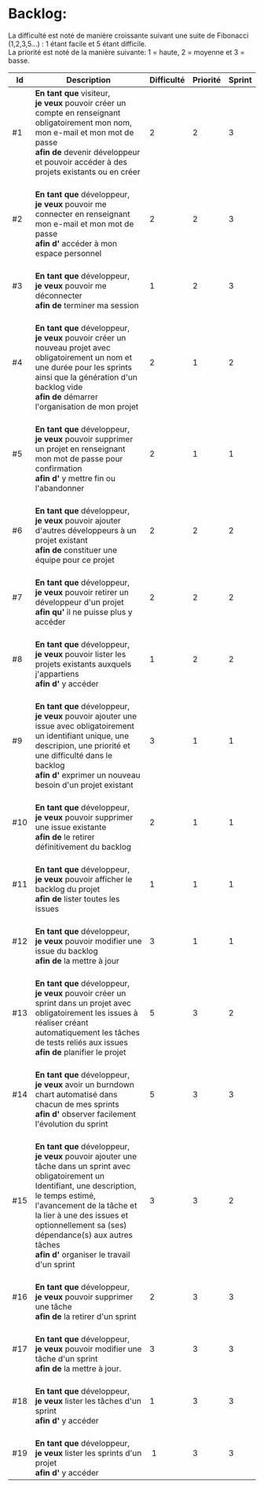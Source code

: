 ﻿# Backlog:
La difficulté est noté de manière croissante suivant une suite de Fibonacci (1,2,3,5...) : 1 étant facile et 5 étant difficile. </br>
La priorité est noté de la manière suivante: 1 = haute, 2 = moyenne et 3 = basse.

| Id  | Description | Difficulté | Priorité | Sprint |
| --- | ----------- | -------- | ----------- | ----------- |
| #1 | **En tant que** visiteur, </br>**je veux** pouvoir créer un compte en renseignant obligatoirement mon nom, mon e-mail et mon mot de passe </br>**afin de** devenir développeur et pouvoir accéder à des projets existants ou en créer | 2 | 2 | 3 |
| #2 | </br>**En tant que** développeur, </br>**je veux** pouvoir me connecter en renseignant mon e-mail et mon mot de passe </br>**afin d'** accéder à mon espace personnel | 2 | 2 | 3 |
| #3 | </br>**En tant que** développeur, </br>**je veux** pouvoir me déconnecter </br>**afin de** terminer ma session | 1 | 2 | 3 |
| #4 | </br>**En tant que** développeur, </br>**je veux** pouvoir créer un nouveau projet avec obligatoirement un nom et une durée pour les sprints ainsi que la génération d'un backlog vide </br>**afin de** démarrer l'organisation de mon projet | 2 | 1 | 2 |
| #5 | </br>**En tant que** développeur, </br>**je veux** pouvoir supprimer un projet en renseignant mon mot de passe pour confirmation </br>**afin d'** y mettre fin ou l'abandonner | 2 | 1 | 1 |
| #6 | </br>**En tant que** développeur, </br>**je veux** pouvoir ajouter d'autres développeurs à un projet existant </br>**afin de** constituer une équipe pour ce projet | 2 | 2 | 2 |
| #7 | </br>**En tant que** développeur, </br>**je veux** pouvoir retirer un développeur d'un projet </br>**afin qu'** il ne puisse plus y accéder | 2 | 2 | 2 |
| #8 | </br>**En tant que** développeur, </br>**je veux** pouvoir lister les projets existants auxquels j'appartiens </br>**afin d'** y accéder | 1 | 2 | 2 |
| #9 | </br>**En tant que** développeur, </br>**je veux** pouvoir ajouter une issue avec obligatoirement un identifiant unique, une descripion, une priorité et une difficulté dans le backlog </br>**afin d'** exprimer un nouveau besoin d'un projet existant | 3 | 1 | 1 |
| #10 | </br>**En tant que** développeur, </br>**je veux** pouvoir supprimer une issue existante </br>**afin de** le retirer définitivement du backlog | 2 | 1 | 1 |
| #11 | </br>**En tant que** développeur, </br>**je veux** pouvoir afficher le backlog du projet </br>**afin de** lister toutes les issues | 1 | 1 | 1 |
| #12 | </br>**En tant que** développeur, </br>**je veux** pouvoir modifier une issue du backlog </br>**afin de** la mettre à jour | 3 | 1 | 1 |
| #13 | </br>**En tant que** développeur, </br>**je veux** pouvoir créer un sprint dans un projet avec obligatoirement les issues à réaliser créant automatiquement les tâches de tests reliés aux issues </br>**afin de** planifier le projet | 5 | 3 | 2 |
| #14 | </br>**En tant que** développeur, </br>**je veux** avoir un burndown chart automatisé dans chacun de mes sprints </br>**afin d'** observer facilement l'évolution du sprint | 5 | 3 | 3 |
| #15 | </br>**En tant que** développeur, </br>**je veux** pouvoir ajouter une tâche dans un sprint avec obligatoirement un Identifiant, une description, le temps estimé, l'avancement de la tâche et la lier à une des issues et optionnellement sa (ses) dépendance(s) aux autres tâches </br>**afin d'** organiser le travail d'un sprint | 3 | 3 | 2 |
| #16 | </br>**En tant que** développeur, </br>**je veux** pouvoir supprimer une tâche </br>**afin de** la retirer d'un sprint | 2 | 3 | 3 |
| #17 | </br>**En tant que** développeur, </br>**je veux** pouvoir modifier une tâche d'un sprint </br>**afin de** la mettre à jour. | 3 | 3 | 3 |
| #18 | </br>**En tant que** développeur, </br>**je veux** lister les tâches d'un sprint </br>**afin d'** y accéder | 1 | 3 | 3 |
| #19 | </br>**En tant que** développeur, </br>**je veux** lister les sprints d'un projet </br>**afin d'** y accéder | 1 | 3 | 3 |